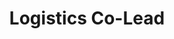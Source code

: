 ---
layout: post
weight: 100
name: Laurie Jiang
title: Logistics Co-Lead
status: executive
img: /assets/images/members/laurie.jpg
email: lauriejiang@alumni.ubc.ca
biography: >
  Laurie  is a final year student in Chemical Engineering.  She possesses professional experiences in a wide variety of sectors including environmental integrity and energy megaprojects. As the logistics co-lead, Laurie hopes to broaden awareness and understanding about technology and innovation in different aspects of engineering including healthcare, energy, and manufacturing. She is a strong advocate for women in leadership and gender parity within STEM fields both at work and in education. 
linkedin: https://www.linkedin.com/in/lauriejiang/
---